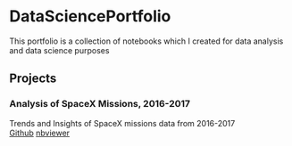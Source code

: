 # DataSciencePortfolio
This portfolio is a collection of notebooks which I created for data analysis and data science purposes


## Projects
### Analysis of SpaceX Missions, 2016-2017
Trends and Insights of SpaceX missions data from 2016-2017   
[Github](https://github.com/TDaniel90/DataSciencePortfolio/blob/master/Analysis%20of%20SpaceX%20Missions,%202006%20to%20Present%20(2017).ipynb)
[nbviewer](https://nbviewer.jupyter.org/github/TDaniel90/DataSciencePortfolio/blob/master/Analysis%20of%20SpaceX%20Missions%2C%202006%20to%20Present%20%282017%29.ipynb)  
